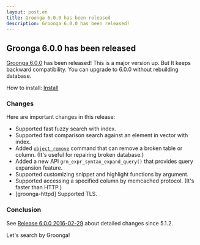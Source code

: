 ```yaml
---
layout: post.en
title: Groonga 6.0.0 has been released
description: Groonga 6.0.0 has been released!
---
```


## Groonga 6.0.0 has been released

[Groonga 6.0.0](/docs/news.html#release-6-0-0) has been released! This is a major version up. But It keeps backward compatibility. You can upgrade to 6.0.0 without rebuilding database.

How to install: [Install](/docs/install.html)

### Changes

Here are important changes in this release:

  * Supported fast fuzzy search with index.
  * Supported fast comparison search against an element in vector with index.
  * Added [`object_remove`](/docs/reference/commands/object_remove.html) command that can remove a broken table or column. (It's useful for repairing broken database.)
  * Added a new API `grn_expr_syntax_expand_query()` that provides query expansion feature.
  * Supported customizing snippet and highlight functions by argument.
  * Supported accessing a specified column by memcached protocol. (It's faster than HTTP.)
  * [groonga-httpd] Supported TLS.

### Conclusion

See [Release 6.0.0 2016-02-29](/docs/news.html#release-6-0-0) about detailed changes since 5.1.2.

Let's search by Groonga!
